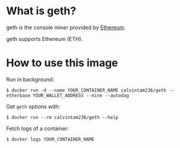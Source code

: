 # What is geth?

geth is the console miner provided by [Ethereum](https://github.com/ethereum/go-ethereum).

geth supports Ethereum (ETH).

# How to use this image

Run in background:

```console
$ docker run -d --name YOUR_CONTAINER_NAME calvintam236/geth --etherbase YOUR_WALLET_ADDRESS --mine --autodag
```

Get `geth` options with:

```console
$ docker run --rm calvintam236/geth --help
```

Fetch logs of a container:

```console
$ docker logs YOUR_CONTAINER_NAME
```

